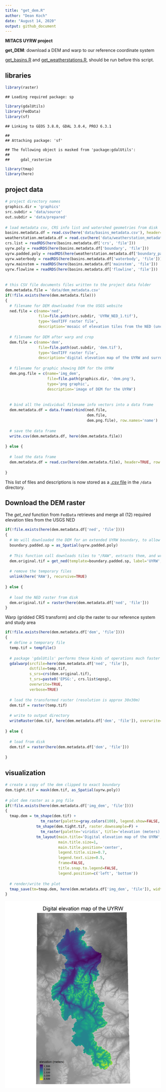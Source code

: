 ```yaml
---
title: "get_dem.R"
author: "Dean Koch"
date: "August 14, 2020"
output: github_document
---
```


**MITACS UYRW project**

**get_DEM**: download a DEM and warp to our reference coordinate system 

[get_basins.R](https://github.com/deankoch/URYW_data/blob/master/get_basins.knit.md) and 
[get_weatherstations.R](https://github.com/deankoch/URYW_data/blob/master/get_weatherstations.knit.md), 
should be run before this script.

## libraries


```r
library(raster)
```

```
## Loading required package: sp
```

```r
library(gdalUtils)
library(FedData)
library(sf)
```

```
## Linking to GEOS 3.8.0, GDAL 3.0.4, PROJ 6.3.1
```

```
## 
## Attaching package: 'sf'
```

```
## The following object is masked from 'package:gdalUtils':
## 
##     gdal_rasterize
```

```r
library(tmap)
library(here)
```


## project data


```r
# project directory names
graphics.dir = 'graphics'
src.subdir = 'data/source'
out.subdir = 'data/prepared'

# load metadata csv, CRS info list and watershed geometries from disk
basins.metadata.df = read.csv(here('data/basins_metadata.csv'), header=TRUE, row.names=1)
weatherstation.metadata.df = read.csv(here('data/weatherstation_metadata.csv'), header=TRUE, row.names=1)
crs.list = readRDS(here(basins.metadata.df['crs', 'file']))
uyrw.poly = readRDS(here(basins.metadata.df['boundary', 'file']))
uyrw.padded.poly = readRDS(here(weatherstation.metadata.df['boundary_padded', 'file']))
uyrw.waterbody = readRDS(here(basins.metadata.df['waterbody', 'file']))
uyrw.mainstem = readRDS(here(basins.metadata.df['mainstem', 'file']))
uyrw.flowline = readRDS(here(basins.metadata.df['flowline', 'file']))


# this CSV file documents files written to the project data folder
dem.metadata.file = 'data/dem_metadata.csv'
if(!file.exists(here(dem.metadata.file)))
{
  # filename for DEM downloaded from the USGS website
  ned.file = c(name='ned',
               file=file.path(src.subdir, 'UYRW_NED_1.tif'), 
               type='GeoTIFF raster file',
               description='mosaic of elevation tiles from the NED (unchanged)')
  
  # filename for DEM after warp and crop
  dem.file = c(name='dem',
               file=file.path(out.subdir, 'dem.tif'), 
               type='GeoTIFF raster file',
               description='digital elevation map of the UYRW and surrounding area')
  
  # filename for graphic showing DEM for the UYRW
  dem.png.file = c(name='img_dem',
                   file=file.path(graphics.dir, 'dem.png'),
                   type='png graphic',
                   description='image of DEM for the UYRW')

  
  # bind all the individual filename info vectors into a data frame
  dem.metadata.df = data.frame(rbind(ned.file,
                                     dem.file,
                                     dem.png.file), row.names='name')
  
  # save the data frame
  write.csv(dem.metadata.df, here(dem.metadata.file))
  
} else {
  
  # load the data frame
  dem.metadata.df = read.csv(here(dem.metadata.file), header=TRUE, row.names=1)
  
}
```

This list of files and descriptions is now stored as a
[.csv file](https://github.com/deankoch/URYW_data/blob/master/data/dem_metadata.csv)
in the `/data` directory.

## Download the DEM raster

The *get_ned* function from `FedData` retrieves and merge all (12) required elevation tiles from the USGS NED


```r
if(!file.exists(here(dem.metadata.df['ned', 'file'])))
{
  # We will downloaded the DEM for an extended UYRW boundary, to allow modeling of nearby weather records 
  boundary.padded.sp = as_Spatial(uyrw.padded.poly)
  
  # This function call downloads tiles to "/RAW", extracts them, and writes the mosaic to "UYRW_NED_1" in "/data/source"
  dem.original.tif = get_ned(template=boundary.padded.sp, label='UYRW', extraction.dir=here(src.subdir))
  
  # remove the temporary files
  unlink(here('RAW'), recursive=TRUE)
  
} else {
  
  # load the NED raster from disk
  dem.original.tif = raster(here(dem.metadata.df['ned', 'file']))
}
```

Warp (gridded CRS transform) and clip the raster to our reference system and study area 


```r
if(!file.exists(here(dem.metadata.df['dem', 'file'])))
{
  # define a temporary file
  temp.tif = tempfile()
  
  # package 'gdalUtils' performs these kinds of operations much faster than `raster`
  gdalwarp(srcfile=here(dem.metadata.df['ned', 'file']), 
           dstfile=temp.tif,
           s_srs=crs(dem.original.tif), 
           t_srs=paste0('EPSG:', crs.list$epsg),
           overwrite=TRUE,
           verbose=TRUE)
  
  # load the transformed raster (resolution is approx 30x30m)
  dem.tif = raster(temp.tif)
  
  # write to output directory
  writeRaster(dem.tif, here(dem.metadata.df['dem', 'file']), overwrite=TRUE)

} else {
  
  # load from disk 
  dem.tif = raster(here(dem.metadata.df['dem', 'file']))
  
}
```


## visualization



```r
# create a copy of the dem clipped to exact boundary
dem.tight.tif = mask(dem.tif, as_Spatial(uyrw.poly))

# plot dem raster as a png file
if(!file.exists(here(dem.metadata.df['img_dem', 'file'])))
{
  tmap.dem = tm_shape(dem.tif) +
                tm_raster(palette=gray.colors(100), legend.show=FALSE, style='cont') +
              tm_shape(dem.tight.tif, raster.downsample=F) +
                tm_raster(palette='viridis', title='elevation (meters)', style='cont') +
              tm_layout(main.title='Digital elevation map of the UYRW',
                        main.title.size=1,
                        main.title.position='center',
                        legend.title.size=0.7,
                        legend.text.size=0.5,
                        frame=FALSE,
                        title.snap.to.legend=FALSE,
                        legend.position=c('left', 'bottom'))
              
  # render/write the plot
  tmap_save(tm=tmap.dem, here(dem.metadata.df['img_dem', 'file']), width=2000, height=2400, pointsize=16)
}
```

![elevation map of the UYRW](https://raw.githubusercontent.com/deankoch/URYW_data/master/graphics/dem.png)




